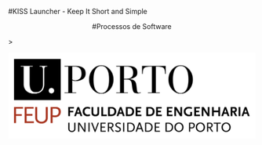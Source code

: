 #KISS Launcher - Keep It Short and Simple
<p align="center">#Processos de Software</p>>


![FEUP Logo](Images/feup.png)
